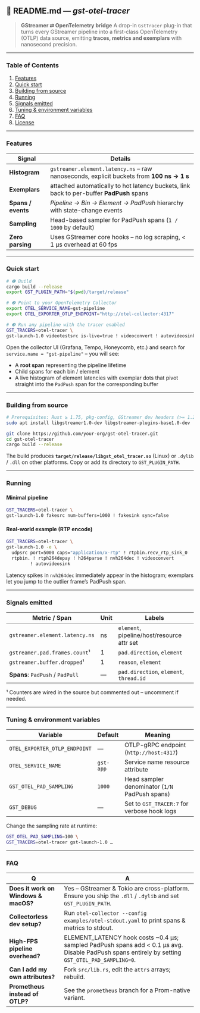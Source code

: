## 📄 README.md ― *gst-otel-tracer*

> **GStreamer ⇄ OpenTelemetry bridge**
> A drop-in `GstTracer` plug-in that turns every GStreamer pipeline into a
> first-class OpenTelemetry (OTLP) data source, emitting **traces, metrics and
> exemplars** with nanosecond precision.

---

### Table of Contents

1. [Features](#features)
2. [Quick start](#quick-start)
3. [Building from source](#building-from-source)
4. [Running](#running)
5. [Signals emitted](#signals-emitted)
6. [Tuning & environment variables](#tuning--environment-variables)
7. [FAQ](#faq)
8. [License](#license)

---

### Features

| Signal             | Details                                                                                  |
| ------------------ | ---------------------------------------------------------------------------------------- |
| **Histogram**      | `gstreamer.element.latency.ns` – raw nanoseconds, explicit buckets from **100 ns → 1 s** |
| **Exemplars**      | attached automatically to hot latency buckets, link back to per-buffer **PadPush** spans |
| **Spans / events** | *Pipeline → Bin → Element → PadPush* hierarchy with state-change events                  |
| **Sampling**       | Head-based sampler for PadPush spans (`1 / 1000` by default)                             |
| **Zero parsing**   | Uses GStreamer core hooks – no log scraping, < 1 µs overhead at 60 fps                   |

---

### Quick start

```bash
# ❶ Build
cargo build --release
export GST_PLUGIN_PATH="$(pwd)/target/release"

# ❷ Point to your OpenTelemetry Collector
export OTEL_SERVICE_NAME=gst-pipeline
export OTEL_EXPORTER_OTLP_ENDPOINT="http://otel-collector:4317"

# ❸ Run any pipeline with the tracer enabled
GST_TRACERS=otel-tracer \
gst-launch-1.0 videotestsrc is-live=true ! videoconvert ! autovideosink
```

Open the collector UI (Grafana, Tempo, Honeycomb, etc.) and search for
`service.name = "gst-pipeline"` – you will see:

* A **root span** representing the pipeline lifetime
* Child spans for each bin / element
* A live histogram of element latencies with exemplar dots that pivot straight
  into the `PadPush` span for the corresponding buffer

---

### Building from source

```bash
# Prerequisites: Rust ≥ 1.75, pkg-config, GStreamer dev headers (>= 1.20)
sudo apt install libgstreamer1.0-dev libgstreamer-plugins-base1.0-dev

git clone https://github.com/your-org/gst-otel-tracer.git
cd gst-otel-tracer
cargo build --release
```

The build produces **`target/release/libgst_otel_tracer.so`** (Linux) or
`.dylib` / `.dll` on other platforms.  Copy or add its directory to
`GST_PLUGIN_PATH`.

---

### Running

#### Minimal pipeline

```bash
GST_TRACERS=otel-tracer \
gst-launch-1.0 fakesrc num-buffers=1000 ! fakesink sync=false
```

#### Real-world example (RTP encode)

```bash
GST_TRACERS=otel-tracer \
gst-launch-1.0 -e \
  udpsrc port=5000 caps="application/x-rtp" ! rtpbin.recv_rtp_sink_0   \
  rtpbin. ! rtph264depay ! h264parse ! nvh264dec ! videoconvert         \
         ! autovideosink
```

Latency spikes in `nvh264dec` immediately appear in the histogram; exemplars let
you jump to the outlier frame’s PadPush span.

---

### Signals emitted

| Metric / Span                    | Unit | Labels                                     |
| -------------------------------- | ---- | ------------------------------------------ |
| `gstreamer.element.latency.ns`   | ns   | `element`, pipeline/host/resource attr set |
| `gstreamer.pad.frames.count`¹    | 1    | `pad.direction`, `element`                 |
| `gstreamer.buffer.dropped`¹      | 1    | `reason`, `element`                        |
| **Spans**: `PadPush` / `PadPull` | —    | `pad.direction`, `element`, `thread.id`    |

¹ Counters are wired in the source but commented out – uncomment if needed.

---

### Tuning & environment variables

| Variable                      | Default   | Meaning                                        |
| ----------------------------- | --------- | ---------------------------------------------- |
| `OTEL_EXPORTER_OTLP_ENDPOINT` | —         | OTLP-gRPC endpoint (`http://host:4317`)        |
| `OTEL_SERVICE_NAME`           | `gst-app` | Service name resource attribute                |
| `GST_OTEL_PAD_SAMPLING`       | `1000`    | Head sampler denominator (`1/N` PadPush spans) |
| `GST_DEBUG`                   | —         | Set to `GST_TRACER:7` for verbose hook logs    |

Change the sampling rate at runtime:

```bash
GST_OTEL_PAD_SAMPLING=100 \
GST_TRACERS=otel-tracer gst-launch-1.0 …
```

---

### FAQ

| Q                                    | A                                                                                                                                                  |
| ------------------------------------ | -------------------------------------------------------------------------------------------------------------------------------------------------- |
| **Does it work on Windows & macOS?** | Yes – GStreamer & Tokio are cross-platform.  Ensure you ship the `.dll` / `.dylib` and set `GST_PLUGIN_PATH`.                                      |
| **Collectorless dev setup?**         | Run `otel-collector --config examples/otel-stdout.yaml` to print spans & metrics to stdout.                                                        |
| **High-FPS pipeline overhead?**      | ELEMENT\_LATENCY hook costs \~0.4 µs; sampled PadPush spans add < 0.1 µs avg. Disable PadPush spans entirely by setting `GST_OTEL_PAD_SAMPLING=0`. |
| **Can I add my own attributes?**     | Fork `src/lib.rs`, edit the `attrs` arrays; rebuild.                                                                                               |
| **Prometheus instead of OTLP?**      | See the `prometheus` branch for a Prom-native variant.                                                                                             |
